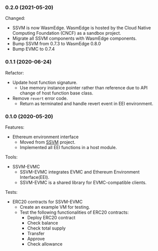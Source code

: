 ### 0.2.0 (2021-05-20)

Changed:

* SSVM is now WasmEdge. WasmEdge is hosted by the Cloud Native Computing Foundation (CNCF) as a sandbox project.
* Migrate all SSVM components with WasmEdge components.
* Bump SSVM from 0.7.3 to WasmEdge 0.8.0
* Bump EVMC to 0.7.4

### 0.1.1 (2020-06-24)

Refactor:

* Update host function signature.
  * Use memory instance pointer rather than reference due to API change of host function base class.
* Remove `revert` error code.
  * Return as terminated and handle revert event in EEI environment.


### 0.1.0 (2020-05-20)

Features:

* Ethereum environment interface
  * Moved from [SSVM](https://github.com/second-state/SSVM) project.
  * Implemented all EEI functions in a host module.

Tools:

* SSVM-EVMC
  * SSVM-EVMC integrates EVMC and Ethereum Environment Interface(EEI).
  * SSVM-EVMC is a shared library for EVMC-compatible clients.

Tests:

* ERC20 contracts for SSVM-EVMC
  * Create an example VM for testing.
  * Test the following functionalities of ERC20 contracts:
    * Deploy ERC20 contract
    * Check balance
    * Check total supply
    * Transfer
    * Approve
    * Check allowance
